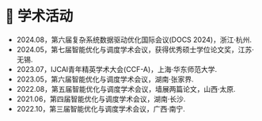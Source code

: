 <h1>🏨 学术活动</h1>
<ul>
    <li>
        2024.08，第六届复杂系统数据驱动优化国际会议(DOCS 2024)，浙江·杭州.
    </li>
    <li>
        2024.05，第七届智能优化与调度学术会议，获得优秀硕士学位论文奖，江苏·无锡.
    </li>
    <li>
        2023.07，IJCAI青年精英学术大会(CCF-A)，上海·华东师范大学.
    </li>
    <li>
        2023.05，第六届智能优化与调度学术会议，湖南·张家界.
    </li>
    <li>
        2022.08，第五届智能优化与调度学术会议，墙展两篇论文，山西·太原.
    </li>
    <li>
        2021.06，第四届智能优化与调度学术会议，湖南·长沙.  
    </li>
    <li>
        2022.10，第三届智能优化与调度学术会议，广西·南宁.
    </li>
</ul>



